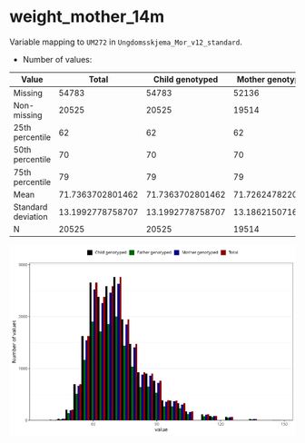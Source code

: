 # weight_mother_14m
Variable mapping to `UM272` in `Ungdomsskjema_Mor_v12_standard`.
- Number of values:

| Value | Total | Child genotyped | Mother genotyped | Father genotyped |
| ----- | ----- | --------------- | ---------------- | ---------------- |
| Missing | 54783 | 54783 | 52136 | 35355 |
| Non-missing | 20525 | 20525 | 19514 | 14729 |
| 25th percentile | 62 | 62 | 62 | 62 |
| 50th percentile | 70 | 70 | 70 | 70 |
| 75th percentile | 79 | 79 | 79 | 78 |
| Mean | 71.7363702801462 | 71.7363702801462 | 71.7262478220765 | 71.6877588430986 |
| Standard deviation | 13.1992778758707 | 13.1992778758707 | 13.1862150716973 | 13.1772559179798 |
| N | 20525 | 20525 | 19514 | 14729 |



![](weight_mother_14m_n.png)



